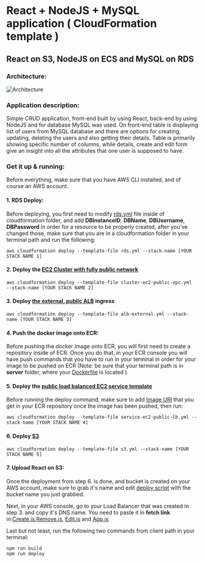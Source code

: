 # React + NodeJS + MySQL application ( CloudFormation template )

## React on S3, NodeJS on ECS and MySQL on RDS

### Architecture:

![Architecture](https://imgur.com/RFFuGLl.png)

### Application description: 

Simple CRUD application, front-end built by using React, back-end by using NodeJS and for database MySQL was used. On front-end  table is displaying list of users from MySQL database and there are options for creating, updating, deleting the users and also getting their details. Table is primarily showing specific number of columns, while details, create and edit form give an insight into all the attributes that one user is supposed to have.

### Get it up & running: 

Before everything, make sure that you have AWS CLI installed, and of course an AWS account.

#### 1. RDS Deploy: 

Before deploying, you first need to modify [rds.yml](https://github.com/rangoc/reactjs-nodejs-mysql/blob/master/cloudformation/rds.yml) file inside of cloudformation folder, and add **DBInstanceID**, **DBName**, **DBUsername**, **DBPassword** in order for a resource to be properly created, after you've changed those, make sure that you are in a cloudformation folder in your terminal path and run the following: 

`aws cloudformation deploy --template-file rds.yml --stack-name [YOUR STACK NAME 1]`

#### 2. Deploy the [EC2 Cluster with fully public network](https://github.com/rangoc/reactjs-nodejs-mysql/blob/master/cloudformation/cluster-ec2-public-vpc.yml)

`aws cloudformation deploy --template-file cluster-ec2-public-vpc.yml  --stack-name [YOUR STACK NAME 2]`

#### 3. Deploy [the external, public ALB](https://github.com/rangoc/reactjs-nodejs-mysql/blob/master/cloudformation/alb-external.yml) ingress

`aws cloudformation deploy --template-file alb-external.yml --stack-name [YOUR STACK NAME 3]`

#### 4. Push the docker image onto ECR:
Before pushing the docker image onto ECR, you will first need to create a repository inside of ECR. Once you do that, in your ECR console you will have push commands that you have to run in your terminal in order for your image to be pushed on ECR (Note: be sure that your terminal path is in **server** folder, where your [Dockerfile](https://github.com/rangoc/reactjs-nodejs-mysql/tree/master/server) is located ). 

#### 5. Deploy the [public load balanced EC2 service template](https://github.com/rangoc/reactjs-nodejs-mysql/blob/master/cloudformation/service-ec2-public-lb.yml)

Before running the deploy command, make sure to add [Image URI](https://github.com/rangoc/reactjs-nodejs-mysql/blob/master/cloudformation/service-ec2-public-lb.yml) that you get in your ECR repository once the image has been pushed, then run: 

`aws cloudformation deploy --template-file service-ec2-public-lb.yml --stack-name [YOUR STACK NAME 4]`

#### 6. Deploy [S3](https://github.com/rangoc/reactjs-nodejs-mysql/blob/master/cloudformation/s3.yml)

`aws cloudformation deploy --template-file s3.yml --stack-name [YOUR STACK NAME 5]`

#### 7. Upload React on S3: 

Once the deployment from step 6. is done, and bucket is created on your AWS account, make sure to grab it's name and edit [deploy script](https://github.com/rangoc/reactjs-nodejs-mysql/blob/master/client/package.json) with the bucket name you just grabbed.

Next, in your AWS console, go to your Load Balancer that was created in step 3. and copy it's DNS name. You need to paste it  in **fetch link** in:[Create.js](https://github.com/rangoc/reactjs-nodejs-mysql/blob/master/client/src/Components/Create.js),[Remove.js](https://github.com/rangoc/reactjs-nodejs-mysql/blob/master/client/src/Components/Remove.js), [Edit.js](https://github.com/rangoc/reactjs-nodejs-mysql/blob/master/client/src/Components/Edit.js) and [App.js](https://github.com/rangoc/reactjs-nodejs-mysql/blob/master/client/src/App.js)

Last but not least, run the following two commands from client path in your terminal: 

`npm run build`<br/>
`npm run deploy`
